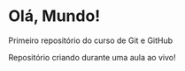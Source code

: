# Olá, Mundo!
 Primeiro repositório do curso de Git e GitHub

Repositório criando durante uma aula ao vivo!
